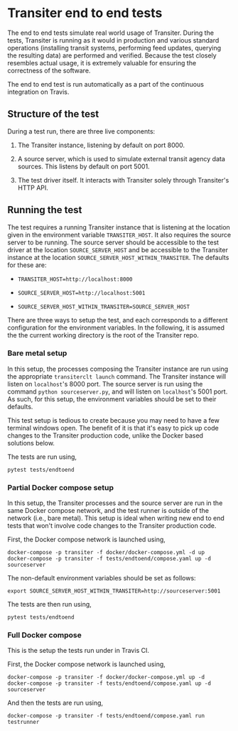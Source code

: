 # Transiter end to end tests

The end to end tests simulate real world usage of Transiter.
During the tests, Transiter is running as it would in production
and various standard operations (installing transit systems, performing feed updates,
 querying the resulting data)
are performed and verified.
Because the test closely resembles actual usage, it is extremely
valuable for ensuring the correctness of the software.

The end to end test is run automatically as a part of the 
continuous integration on Travis.

## Structure of the test

During a test run, there are three live components:

1. The Transiter instance, listening by default on port 8000.

1. A source server, which is used to simulate external transit agency data sources.
   This listens by default on port 5001.
    
1. The test driver itself. 
   It interacts with Transiter solely through Transiter's HTTP API.


## Running the test

The test requires a running Transiter instance
that is listening at the location given 
in the environment variable `TRANSITER_HOST`.
It also requires the source server to be running. 
The source server should be accessible to the test driver
at the location `SOURCE_SERVER_HOST` and be accessible
to the Transiter instance at the location `SOURCE_SERVER_HOST_WITHIN_TRANSITER`.
The defaults for these are:

- `TRANSITER_HOST=http://localhost:8000`

- `SOURCE_SERVER_HOST=http://localhost:5001`

- `SOURCE_SERVER_HOST_WITHIN_TRANSITER=SOURCE_SERVER_HOST`

There are three ways to setup the test,
and each corresponds to a different configuration 
for the environment variables.
In the following, it is assumed the the current working
directory is the root of the Transiter repo.

### Bare metal setup

In this setup, the processes composing the Transiter instance
are run using the appropriate `transiterclt launch` command.
The Transiter instance will listen on `localhost`'s 8000 port.
The source server is run using the command `python sourceserver.py`,
 and will listen on `localhost`'s 5001 port.
As such, for this setup, the environment variables should be set to their defaults.

This test setup is tedious to create because you may need to have a few terminal windows open.
The benefit of it is that it's easy to pick up code changes to the Transiter production code,
unlike the Docker based solutions below.

The tests are run using,

    pytest tests/endtoend


### Partial Docker compose setup

In this setup, the Transiter processes and the source server are 
run in the same Docker compose network, and the test runner is outside of the network (i.e., bare metal).
This setup is ideal when writing new end to end tests that
    won't involve code changes to the Transiter production code.

First, the Docker compose network is launched using,
    
    docker-compose -p transiter -f docker/docker-compose.yml -d up 
    docker-compose -p transiter -f tests/endtoend/compose.yaml up -d sourceserver

The non-default environment variables should be set as follows:

    export SOURCE_SERVER_HOST_WITHIN_TRANSITER=http://sourceserver:5001
    
The tests are then run using,

    pytest tests/endtoend

### Full Docker compose 

This is the setup the tests run under in Travis CI.

First, the Docker compose network is launched using,
    
    docker-compose -p transiter -f docker/docker-compose.yml up -d 
    docker-compose -p transiter -f tests/endtoend/compose.yaml up -d sourceserver

And then the tests are run using,

    docker-compose -p transiter -f tests/endtoend/compose.yaml run testrunner

